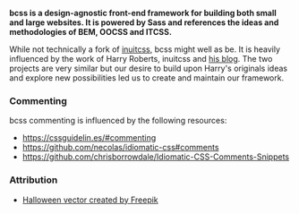 **bcss is a design-agnostic front-end framework for building both small and large websites. It is powered by Sass and references the ideas and methodologies of BEM, OOCSS and ITCSS.**

While not technically a fork of [inuitcss](https://github.com/inuitcss/inuitcss), bcss might well as be. It is heavily influenced by the work of Harry Roberts, inuitcss and [his blog](https://csswizardry.com/). The two projects are very similar but our desire to build upon Harry's originals ideas and explore new possibilities led us to create and maintain our framework. 

### Commenting

bcss commenting is influenced by the following resources:

- https://cssguidelin.es/#commenting
- https://github.com/necolas/idiomatic-css#comments
- https://github.com/chrisborrowdale/Idiomatic-CSS-Comments-Snippets

### Attribution

- <a href="https://www.freepik.com/free-photos-vectors/halloween">Halloween vector created by Freepik</a>
